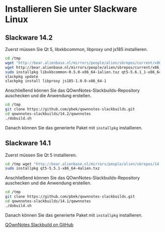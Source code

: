 # Installieren Sie unter Slackware Linux

## Slackware 14.2

Zuerst müssen Sie Qt 5, libxkbcommon, libproxy und js185 installieren.

```bash
cd /tmp
wget "http://bear.alienbase.nl/mirrors/people/alien/sbrepos/current/x86_64/qt5/qt5-5.6.1_1-x86_64-1alien.txz"
wget http://bear.alienbase.nl/mirrors/people/alien/sbrepos/current/x86_64/libxkbcommon/libxkbcommon-0.5.0-x86_64-1alien.txz
sudo installpkg libxkbcommon-0.5.0-x86_64-1alien.txz qt5-5.6.1_1-x86_64-1alien.txz
slackpkg update
slackpkg install libproxy js185-1.0.0-x86_64-1
```

Anschließend können Sie das QOwnNotes-Slackbuilds-Repository auschecken und die Anwendung erstellen.

```bash
cd /tmp
git clone https://github.com/pbek/qownnotes-slackbuilds.git
cd qownnotes-slackbuilds/14.2/qownnotes
./dobuild.sh
```

Danach können Sie das generierte Paket mit ` installpkg ` installieren.

## Slackware 14.1

Zuerst müssen Sie Qt 5 installieren.

```bash
cd /tmp wget "http://bear.alienbase.nl/mirrors/people/alien/sbrepos/14.1/x86_64/qt5/qt5-5.5.1-x86_64-4alien.txz"
sudo installpkg qt5-5.5.1-x86_64-4alien.txz
```

Anschließend können Sie das QOwnNotes-Slackbuilds-Repository auschecken und die Anwendung erstellen.

```bash
cd /tmp
git clone https://github.com/pbek/qownnotes-slackbuilds.git
cd qownnotes-slackbuilds/14.1/qownnotes
./dobuild.sh
```

Danach können Sie das generierte Paket mit ` installpkg ` installieren.

[QOwnNotes Slackbuild on GitHub](https://github.com/pbek/qownnotes-slackbuilds/)
